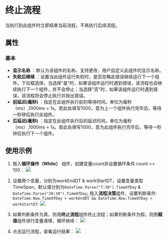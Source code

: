 # 终止流程

当执行到此组件时立即结束当前流程，不再执行后续流程。

## 属性

### 基本

- **显示名称** ：默认为该组件的名称。支持更改，用户自定义此组件的显示名称。
- **失败后继续** ：设置当此组件运行失败时，是否忽略此错误继续运行下一个组件。下拉框选择，当选择"是"时，如果该组件运行时遇到错误，该流程也会继续执行下一个组件，并不会停止；当选择"否"时，如果该组件运行时遇到错误，该流程将会停止执行并抛出错误。
- **前延迟(毫秒)** ：指定在此组件执行前的等待时间。单位为毫秒（ms）,1000ms = 1s。若此处填写1000，意为上一个组件执行完毕后，等待一秒钟后执行此组件。
- **后延迟(毫秒)** ：指定在此组件执行后的延迟时间。单位为毫秒（ms）,1000ms = 1s。若此处填写1000，意为此组件执行完毕后，等待一秒钟后执行下一个组件。

## 使用示例

1. 拖入**循环操作（While）** 组件，创建变量count并设置循环条件 count <= 100：
![](https://docimages.blob.core.chinacloudapi.cn/images/Activities/Abort-1.png)

2. 设置两个变量，分别为workEndDT & workStartDT，设置变量类型TimeSpan，默认值分别为`DateTime.Parse("7:30").TimeOfDay` & `DateTime.Parse("20:30").TimeOfDay`; 拖入**流程决策**组件，设置判断条件: `DateTime.Now.TimeOfDay > workEndDT && DateTime.Now.TimeOfDay < workStartDT`:
![](https://docimages.blob.core.chinacloudapi.cn/images/Activities/Abort-2.png)

3. 如果判断条件为真，则用**终止流程**组件终止流程；如果判断条件为假，则用**赋值**组件进行变量递增，循环继续：
![](https://docimages.blob.core.chinacloudapi.cn/images/Activities/Abort-3.png)

4. 点击运行流程，查看运行结果：
![](https://docimages.blob.core.chinacloudapi.cn/images/Activities/Abort-4.png)